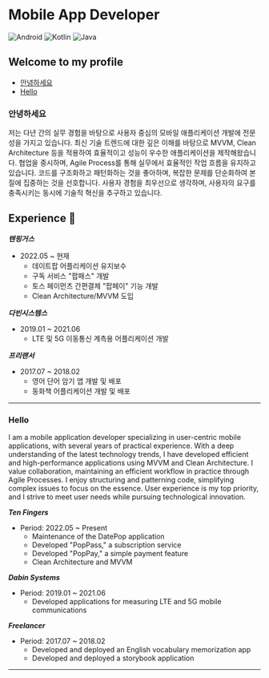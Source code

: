 # Mobile App Developer
![Android](https://img.shields.io/badge/-Android-yellowgreen)
![Kotlin](https://img.shields.io/badge/-Kotlin-blue)
![Java](https://img.shields.io/badge/-Java-green)


## Welcome to my profile

- [안녕하세요](#안녕하세요)
- [Hello](#hello)


### 안녕하세요

저는 다년 간의 실무 경험을 바탕으로 사용자 중심의 모바일 애플리케이션 개발에 전문성을 가지고 있습니다. 최신 기술 트렌드에 대한 깊은 이해를 바탕으로 MVVM, Clean Architecture 등을 적용하여 효율적이고 성능이 우수한 애플리케이션을 제작해왔습니다. 협업을 중시하며, Agile Process를 통해 실무에서 효율적인 작업 흐름을 유지하고 있습니다. 코드를 구조화하고 패턴화하는 것을 좋아하며, 복잡한 문제를 단순화하여 본질에 집중하는 것을 선호합니다. 사용자 경험을 최우선으로 생각하며, 사용자의 요구를 충족시키는 동시에 기술적 혁신을 추구하고 있습니다.</br>

## Experience 🚀

***텐핑거스***

- 2022.05 ~ 현재
    - 데이트팝 어플리케이션 유지보수
    - 구독 서비스 "팝패스" 개발
    - 토스 페이먼츠 간편결제 "팝페이" 기능 개발
    - Clean Architecture/MVVM 도입
 

***다빈시스템스***

- 2019.01 ~ 2021.06
    - LTE 및 5G 이동통신 계측용 어플리케이션 개발


***프리랜서***

- 2017.07 ~ 2018.02
    - 영어 단어 암기 앱 개발 및 배포
    - 동화책 어플리케이션 개발 및 배포

 ---

### Hello

I am a mobile application developer specializing in user-centric mobile applications, with several years of practical experience. With a deep understanding of the latest technology trends, I have developed efficient and high-performance applications using MVVM and Clean Architecture. I value collaboration, maintaining an efficient workflow in practice through Agile Processes. I enjoy structuring and patterning code, simplifying complex issues to focus on the essence. User experience is my top priority, and I strive to meet user needs while pursuing technological innovation.</br>


***Ten Fingers***

- Period: 2022.05 ~ Present
    - Maintenance of the DatePop application
    - Developed "PopPass," a subscription service
    - Developed "PopPay," a simple payment feature
    - Clean Architecture and MVVM

***Dabin Systems***

- Period: 2019.01 ~ 2021.06
    - Developed applications for measuring LTE and 5G mobile communications

***Freelancer***

- Period: 2017.07 ~ 2018.02
    - Developed and deployed an English vocabulary memorization app
    - Developed and deployed a storybook application

---

<!--
**ok0035/ok0035** is a ✨ _special_ ✨ repository because its `README.md` (this file) appears on your GitHub profile.

Here are some ideas to get you started:

- 🔭 I’m currently working on ...
- 🌱 I’m currently learning ...
- 👯 I’m looking to collaborate on ...
- 🤔 I’m looking for help with ...
- 💬 Ask me about ...
- 📫 How to reach me: ...
- 😄 Pronouns: ...
- ⚡ Fun fact: ...
-->
